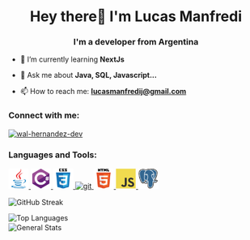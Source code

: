 <h1 align="center">Hey there👋 I'm Lucas Manfredi</h1>
<h3 align="center">I'm a developer from Argentina</h3>

<!--
**LucasManf/LucasManf** is a ✨ _special_ ✨ repository because its `README.md` (this file) appears on your GitHub profile.

Here are some ideas to get you started:

- 🔭 I’m currently working on ...
- 👯 I’m looking to collaborate on ...
- 🤔 I’m looking for help with ...
- 😄 Pronouns: ...
- ⚡ Fun fact: ...
-->

- 🌱 I’m currently learning **NextJs**
  
- 💬 Ask me about **Java, SQL, Javascript...**
  
- 📫 How to reach me: **lucasmanfredij@gmail.com**

<h3 align="left">Connect with me:</h3>
<p align="left">
<a href="https://linkedin.com/in/lucas-manfredi-975677220" target="blank"><img align="center" src="https://raw.githubusercontent.com/rahuldkjain/github-profile-readme-generator/master/src/images/icons/Social/linked-in-alt.svg" alt="wal-hernandez-dev" height="30" width="40" /></a>
</p>

<h3 align="left">Languages and Tools:</h3>
<p align="left">
  <!-- Java -->
  <a href="https://www.java.com" target="_blank" rel="noreferrer"> 
    <img src="https://github.com/devicons/devicon/blob/master/icons/java/java-original.svg" alt="csharp" width="40" height="40"/> 
  </a>
  <!-- C# -->
  <a href="https://docs.microsoft.com/en-us/dotnet/csharp/" target="_blank" rel="noreferrer"> 
    <img src="https://raw.githubusercontent.com/devicons/devicon/master/icons/csharp/csharp-original.svg" alt="csharp" width="40" height="40"/> 
  </a>
  <!-- CSS3 -->
  <a href="https://www.w3schools.com/css/" target="_blank" rel="noreferrer"> 
    <img src="https://raw.githubusercontent.com/devicons/devicon/master/icons/css3/css3-original-wordmark.svg" alt="css3" width="40" height="40"/> 
  </a>  
  <!-- Git -->
  <a href="https://git-scm.com/" target="_blank" rel="noreferrer"> 
    <img src="https://www.vectorlogo.zone/logos/git-scm/git-scm-icon.svg" alt="git" width="40" height="40"/> 
  </a> 
  <!-- HTML5 -->
  <a href="https://www.w3.org/html/" target="_blank" rel="noreferrer"> 
    <img src="https://raw.githubusercontent.com/devicons/devicon/master/icons/html5/html5-original-wordmark.svg" alt="html5" width="40" height="40"/> 
  </a> 
  <!-- JavaScript -->
  <a href="https://developer.mozilla.org/en-US/docs/Web/JavaScript" target="_blank" rel="noreferrer"> 
    <img src="https://raw.githubusercontent.com/devicons/devicon/master/icons/javascript/javascript-original.svg" alt="javascript" width="40" height="40"/> 
  </a>
  <!-- PostgreSQL -->
  <a href="https://www.postgresql.org/" target="_blank" rel="noreferrer"> 
    <img src="https://github.com/devicons/devicon/blob/master/icons/postgresql/postgresql-original.svg" width="40" height="40"/> 
  </a> 
</p>

<!-- GitHub Streak -->
  <p>
    <img align="center" src="https://github-readme-streak-stats.herokuapp.com/?user=lucasmanf&theme=dark" alt="GitHub Streak" />
  </p>

  <!-- Top Languages -->
  <p>
    <img align="left" src="https://github-readme-stats.vercel.app/api/top-langs?username=lucasmanf&show_icons=true&theme=dark&locale=en&layout=compact" alt="Top Languages" />
  </p>

  <!-- General Stats -->
  <p style="clear: both;">
    <img align="center" src="https://github-readme-stats.vercel.app/api?username=lucasmanf&show_icons=true&theme=dark&locale=en" alt="General Stats" />
  </p>

